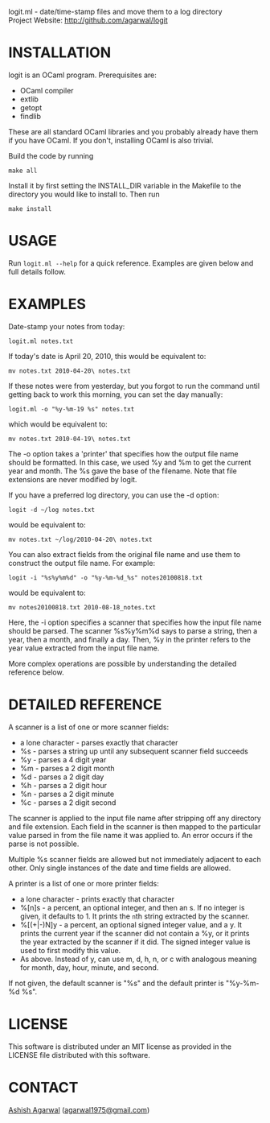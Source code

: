 logit.ml - date/time-stamp files and move them to a log directory  
Project Website: <http://github.com/agarwal/logit>

INSTALLATION
============
logit is an OCaml program. Prerequisites are:

* OCaml compiler
* extlib
* getopt
* findlib

These are all standard OCaml libraries and you probably already have
them if you have OCaml. If you don't, installing OCaml is also trivial.

Build the code by running

    make all

Install it by first setting the INSTALL_DIR variable in the Makefile
to the directory you would like to install to. Then run

    make install


USAGE
=====
Run `logit.ml --help` for a quick reference. Examples are given below
and full details follow.


EXAMPLES
========
Date-stamp your notes from today:

    logit.ml notes.txt

If today's date is April 20, 2010, this would be equivalent to:

    mv notes.txt 2010-04-20\ notes.txt

If these notes were from yesterday, but you forgot to run the command
until getting back to work this morning, you can set the day manually:

    logit.ml -o "%y-%m-19 %s" notes.txt

which would be equivalent to:

    mv notes.txt 2010-04-19\ notes.txt

The -o option takes a 'printer' that specifies how the output file
name should be formatted. In this case, we used %y and %m to get the
current year and month. The %s gave the base of the filename. Note
that file extensions are never modified by logit.

If you have a preferred log directory, you can use the -d option:

    logit -d ~/log notes.txt

would be equivalent to:

    mv notes.txt ~/log/2010-04-20\ notes.txt

You can also extract fields from the original file name and use them
to construct the output file name. For example:

    logit -i "%s%y%m%d" -o "%y-%m-%d_%s" notes20100818.txt

would be equivalent to:

    mv notes20100818.txt 2010-08-18_notes.txt

Here, the -i option specifies a scanner that specifies how the input
file name should be parsed. The scanner %s%y%m%d says to parse a
string, then a year, then a month, and finally a day. Then, %y in the
printer refers to the year value extracted from the input file name.

More complex operations are possible by understanding the detailed
reference below.

DETAILED REFERENCE
==================
A scanner is a list of one or more scanner fields:

* a lone character - parses exactly that character
* %s - parses a string up until any subsequent scanner field succeeds
* %y - parses a 4 digit year
* %m - parses a 2 digit month
* %d - parses a 2 digit day
* %h - parses a 2 digit hour
* %n - parses a 2 digit minute
* %c - parses a 2 digit second

The scanner is applied to the input file name after stripping off any
directory and file extension. Each field in the scanner is then mapped
to the particular value parsed in from the file name it was applied
to. An error occurs if the parse is not possible.

Multiple %s scanner fields are allowed but not immediately adjacent to
each other. Only single instances of the date and time fields are
allowed.

A printer is a list of one or more printer fields:

* a lone character - prints exactly that character
* %[n]s - a percent, an optional integer, and then an s. If no integer
   is given, it defaults to 1. It prints the `n`th string extracted by
   the scanner.
* %[(+|-)N]y - a percent, an optional signed integer value, and a
   y. It prints the current year if the scanner did not contain a %y,
   or it prints the year extracted by the scanner if it did. The
   signed integer value is used to first modify this value.
* As above. Instead of y, can use m, d, h, n, or c with analogous
  meaning for month, day, hour, minute, and second.

If not given, the default scanner is "%s" and the default printer is
"%y-%m-%d %s".

LICENSE
=======
This software is distributed under an MIT license as provided in the
LICENSE file distributed with this software.

CONTACT
=======
[Ashish Agarwal](http://ashishagarwal.org) (<agarwal1975@gmail.com>)  
